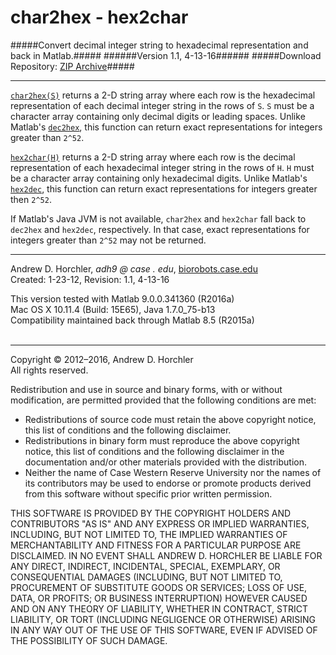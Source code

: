 char2hex - hex2char
========
#####Convert decimal integer string to hexadecimal representation and back in Matlab.#####
######Version 1.1, 4-13-16######
#####Download Repository: [ZIP Archive](https://github.com/horchler/char2hex/archive/master.zip)#####

--------

[```char2hex(S)```](https://github.com/horchler/char2hex/blob/master/char2hex.m) returns a 2-D string array where each row is the hexadecimal representation of each decimal integer string in the rows of ```S```. ```S``` must be a character array containing only decimal digits or leading spaces. Unlike Matlab's [```dec2hex```](http://www.mathworks.com/help/matlab/ref/dec2hex.html), this function can return exact representations for integers greater than ```2^52```.  
    
[```hex2char(H)```](https://github.com/horchler/char2hex/blob/master/hex2char.m) returns a 2-D string array where each row is the decimal representation of each hexadecimal integer string in the rows of ```H```. ```H``` must be a character array containing only hexadecimal digits. Unlike Matlab's [```hex2dec```](http://www.mathworks.com/help/matlab/ref/hex2dec.html), this function can return exact representations for integers greater then ```2^52```.  
  
If Matlab's Java JVM is not available, ```char2hex``` and ```hex2char``` fall back to ```dec2hex``` and ```hex2dec```, respectively. In that case, exact representations for integers greater than ```2^52``` may not be returned.
&nbsp;  

--------

Andrew D. Horchler, *adh9 @ case . edu*, [biorobots.case.edu](http://biorobots.case.edu/)  
Created: 1-23-12, Revision: 1.1, 4-13-16  

This version tested with Matlab 9.0.0.341360 (R2016a)  
Mac OS X 10.11.4 (Build: 15E65), Java 1.7.0_75-b13  
Compatibility maintained back through Matlab 8.5 (R2015a)  
&nbsp;  

--------

Copyright &copy; 2012&ndash;2016, Andrew D. Horchler  
All rights reserved.  

Redistribution and use in source and binary forms, with or without modification, are permitted provided that the following conditions are met:
 * Redistributions of source code must retain the above copyright notice, this list of conditions and the following disclaimer.
 * Redistributions in binary form must reproduce the above copyright notice, this list of conditions and the following disclaimer in the documentation and/or other materials provided with the distribution.
 * Neither the name of Case Western Reserve University nor the names of its contributors may be used to endorse or promote products derived from this software without specific prior written permission.

THIS SOFTWARE IS PROVIDED BY THE COPYRIGHT HOLDERS AND CONTRIBUTORS "AS IS" AND ANY EXPRESS OR IMPLIED WARRANTIES, INCLUDING, BUT NOT LIMITED TO, THE IMPLIED WARRANTIES OF MERCHANTABILITY AND FITNESS FOR A PARTICULAR PURPOSE ARE DISCLAIMED. IN NO EVENT SHALL ANDREW D. HORCHLER BE LIABLE FOR ANY DIRECT, INDIRECT, INCIDENTAL, SPECIAL, EXEMPLARY, OR CONSEQUENTIAL DAMAGES (INCLUDING, BUT NOT LIMITED TO, PROCUREMENT OF SUBSTITUTE GOODS OR SERVICES; LOSS OF USE, DATA, OR PROFITS; OR BUSINESS INTERRUPTION) HOWEVER CAUSED AND ON ANY THEORY OF LIABILITY, WHETHER IN CONTRACT, STRICT LIABILITY, OR TORT (INCLUDING NEGLIGENCE OR OTHERWISE) ARISING IN ANY WAY OUT OF THE USE OF THIS SOFTWARE, EVEN IF ADVISED OF THE POSSIBILITY OF SUCH DAMAGE.